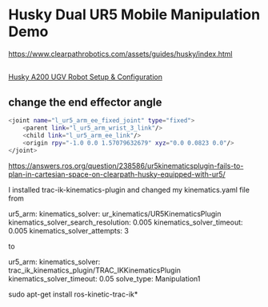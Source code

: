 # Husky Dual UR5 Mobile Manipulation Demo

https://www.clearpathrobotics.com/assets/guides/husky/index.html

## 

[Husky A200 UGV Robot Setup & Configuration](https://youtu.be/wA8UTF0mKBY?list=UUNPP3C-ZK3mwpG2x89VE-2Q)


## change the end effector angle

```bash
<joint name="l_ur5_arm_ee_fixed_joint" type="fixed">
    <parent link="l_ur5_arm_wrist_3_link"/>
    <child link="l_ur5_arm_ee_link"/>
    <origin rpy="-1.0 0.0 1.57079632679" xyz="0.0 0.0823 0.0"/>
</joint>
```

https://answers.ros.org/question/238586/ur5kinematicsplugin-fails-to-plan-in-cartesian-space-on-clearpath-husky-equipped-with-ur5/

I installed trac-ik-kinematics-plugin and changed my kinematics.yaml file from

ur5_arm:
  kinematics_solver: ur_kinematics/UR5KinematicsPlugin
  kinematics_solver_search_resolution: 0.005
  kinematics_solver_timeout: 0.005
  kinematics_solver_attempts: 3

to

ur5_arm:
  kinematics_solver: trac_ik_kinematics_plugin/TRAC_IKKinematicsPlugin
  kinematics_solver_timeout: 0.05
  solve_type: Manipulation1

  sudo apt-get install ros-kinetic-trac-ik*